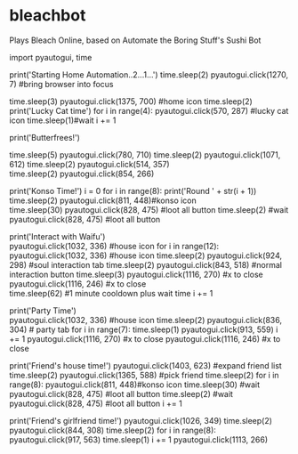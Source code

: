 # bleachbot
Plays Bleach Online, based on Automate the Boring Stuff's Sushi Bot



import pyautogui, time

print('Starting Home Automation..2...1...')
time.sleep(2)
pyautogui.click(1270, 7) #bring browser into focus

time.sleep(3)
pyautogui.click(1375, 700) #home icon
time.sleep(2)
print('Lucky Cat time')
for i in range(4):
    pyautogui.click(570, 287) #lucky cat icon
    time.sleep(1)#wait
    i += 1

print('Butterfrees!')

time.sleep(5)
pyautogui.click(780, 710)
time.sleep(2)
pyautogui.click(1071, 612)
time.sleep(2)
pyautogui.click(514, 357)   
time.sleep(2)
pyautogui.click(854, 266)


print('Konso Time!')
i = 0
for i in range(8):
    print('Round ' + str(i + 1))
    time.sleep(2)
    pyautogui.click(811, 448)#konso icon   
    time.sleep(30)
    pyautogui.click(828, 475) #loot all button
    time.sleep(2) #wait
    pyautogui.click(828, 475) #loot all button

    
print('Interact with Waifu')    
pyautogui.click(1032, 336) #house icon
for i in range(12):
    pyautogui.click(1032, 336) #house icon
    time.sleep(2)
    pyautogui.click(924, 298) #soul interaction tab
    time.sleep(2)
    pyautogui.click(843, 518) #normal interaction button
    time.sleep(3)
    pyautogui.click(1116, 270) #x to close
    pyautogui.click(1116, 246) #x to close    
    time.sleep(62) #1 minute cooldown plus wait time
    i += 1
    
print('Party Time')    
pyautogui.click(1032, 336) #house icon
time.sleep(2)
pyautogui.click(836, 304) # party tab
for i in range(7):
    time.sleep(1)
    pyautogui.click(913, 559)
    i += 1
pyautogui.click(1116, 270) #x to close
pyautogui.click(1116, 246) #x to close    

print('Friend\'s house time!')
pyautogui.click(1403, 623) #expand friend list
time.sleep(2)
pyautogui.click(1365, 588) #pick friend
time.sleep(2)
for i in range(8):
    pyautogui.click(811, 448)#konso icon
    time.sleep(30) #wait
    pyautogui.click(828, 475) #loot all button
    time.sleep(2) #wait
    pyautogui.click(828, 475) #loot all button
    i += 1
    
print('Friend\'s girlfriend time!')
pyautogui.click(1026, 349)
time.sleep(2)
pyautogui.click(844, 308)
time.sleep(2)
for i in range(8):
    pyautogui.click(917, 563)
    time.sleep(1)
    i += 1
pyautogui.click(1113, 266)


